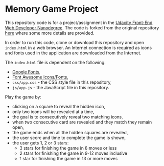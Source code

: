 # Memory Game Project

This repository code is for a project/assignment in the
[Udacity Front-End Web Developer Nanodegree](https://www.udacity.com/course/front-end-web-developer-nanodegree--nd001).
The code is forked from the original repository
[here](https://github.com/udacity/fend-project-memory-game)
where some more details are provided.

In order to run this code, clone or download this repository and open
`index.html` in a web browser.
An Internet connection is required as icons and fonts used in the application
are downloaded from the Internet.

The `index.html` file is dependent on the following.
  - [Google Fonts](https://fonts.googleapis.com/css?family=Coda"),
  - [Font Awesome Icons/Fonts](https://maxcdn.bootstrapcdn.com/font-awesome/4.6.1/css/font-awesome.min.css"),
  - `css/app.css` - the CSS style file in this repository,
  - `js/app.js` - the JavaScript file in this repository.

Play the game by:
  - clicking on a square to reveal the hidden icon,
  - only two icons will be revealed at a time,
  - the goal is to consecutively reveal two matching icons,
  - when two consecutive card are revealed and they match they remain open,
  - the game ends when all the hidden squares are  revealed,
  - the user score and time to complete the game is shown,
  - the user gets 1, 2 or 3 stars:
    - 3 stars for finishing the game in 8 moves or less
    - 2 stars for finishing the game in 9-12 moves inclusive
    - 1 star for finishing the game in 13 or more moves
